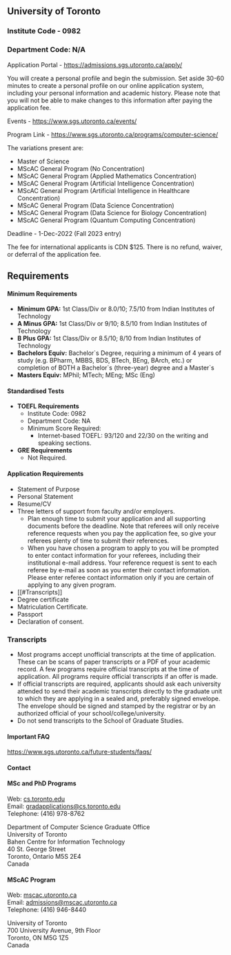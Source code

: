 ## University of Toronto

### Institute Code - 0982
### Department Code: N/A

Application Portal - https://admissions.sgs.utoronto.ca/apply/

You will create a personal profile and begin the submission. Set aside 30-60 minutes to create a personal profile on our online application system, including your personal information and academic history. Please note that you will not be able to make changes to this information after paying the application fee.

Events - https://www.sgs.utoronto.ca/events/

Program Link - https://www.sgs.utoronto.ca/programs/computer-science/

The variations present are:
- Master of Science
- MScAC General Program (No Concentration)
- MScAC General Program (Applied Mathematics Concentration)
- MScAC General Program (Artificial Intelligence Concentration)
- MScAC General Program (Artificial Intelligence in Healthcare Concentration)
- MScAC General Program (Data Science Concentration)
- MScAC General Program (Data Science for Biology Concentration)
- MScAC General Program (Quantum Computing Concentration)


Deadline - 1-Dec-2022 (Fall 2023 entry)

The fee for international applicants is CDN $125.
There is no refund, waiver, or deferral of the application fee.​

## Requirements

#### Minimum Requirements
- **Minimum GPA:** 1st Class/Div or 8.0/10; 7.5/10 from Indian Institutes of Technology
- **A Minus GPA:** 1st Class/Div or 9/10; 8.5/10 from Indian Institutes of Technology
- **B Plus GPA:** 1st Class/Div or 8.5/10; 8/10 from Indian Institutes of Technology
- **Bachelors Equiv:** Bachelor\`s Degree, requiring a minimum of 4 years of study (e.g. BPharm, MBBS, BDS, BTech, BEng, BArch, etc.) or completion of BOTH a Bachelor\`s (three-year) degree and a Master`s
- **Masters Equiv:** MPhil; MTech; MEng; MSc (Eng)

#### Standardised Tests

- **TOEFL Requirements**
	- Institute Code: 0982
	- Department Code: NA
	- Minimum Score Required:
	    -  Internet-based TOEFL: 93/120 and 22/30 on the writing and speaking sections.
- **GRE Requirements**
	- Not Required.



#### Application Requirements
- Statement of Purpose
- Personal Statement
- Resume/CV
- Three letters of support from faculty and/or employers.
	- Plan enough time to submit your application and all supporting documents before the deadline. Note that referees will only receive reference requests when you pay the application fee, so give your referees plenty of time to submit their references.
	- When you have chosen a program to apply to you will be prompted to enter contact information for your referees, including their institutional e-mail address. Your reference request is sent to each referee by e-mail as soon as you enter their contact information. Please enter referee contact information only if you are certain of applying to any given program.
- [[#Transcripts]]
- Degree certificate
- Matriculation Certificate.
- Passport
- Declaration of consent.


### Transcripts
- Most programs accept unofficial transcripts at the time of application. These can be scans of paper transcripts or a PDF of your academic record. A few programs require official transcripts at the time of application. All programs require official transcripts if an offer is made.
- If official transcripts are required, applicants should ask each university attended to send their academic transcripts directly to the graduate unit to which they are applying in a sealed and, preferably signed envelope. The envelope should be signed and stamped by the registrar or by an authorized official of your school/college/university.
- Do not send transcripts to the School of Graduate Studies.



#### Important FAQ
https://www.sgs.utoronto.ca/future-students/faqs/

#### Contact
#### MSc and PhD Programs

Web: [cs.toronto.edu](https://web.cs.toronto.edu/)  
Email: [gradapplications@cs.toronto.edu](mailto:gradapplications@cs.toronto.edu)  
Telephone: (416) 978-8762

Department of Computer Science Graduate Office  
University of Toronto  
Bahen Centre for Information Technology  
40 St. George Street  
Toronto, Ontario M5S 2E4  
Canada

#### MScAC Program

Web: [mscac.utoronto.ca](http://mscac.utoronto.ca/)  
Email: [admissions@mscac.utoronto.ca](mailto:admissions@mscac.utoronto.ca)  
Telephone: (416) 946-8440

University of Toronto  
700 University Avenue, 9th Floor  
Toronto, ON M5G 1Z5  
Canada